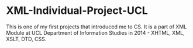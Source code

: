 # XML-Individual-Project-UCL
This is one of my first projects that introduced me to CS.
It is a part of XML Module at UCL Department of Information Studies in 2014 - XHTML, XML, XSLT, DTD, CSS.
